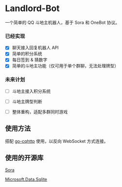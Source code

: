 # Landlord-Bot
 
一个简单的 QQ 斗地主机器人，基于 Sora 和 OneBot 协议。

### 已经实现
- [x] 聊天接入回复机器人 API
- [x] 简单的积分系统
- [x] 每日签到 & 猜数字
- [x] 简单的斗地主功能（仅可用于单个群聊，无法处理牌型）

### 未来计划
- [ ] 斗地主接入积分系统
- [ ] 斗地主牌型判断
- [ ] 整体重构，适配多群同时游戏


## 使用方法
搭配 [go-cqhttp](https://github.com/Mrs4s/go-cqhttp) 使用，以反向 WebSocket 方式连接。


## 使用的开源库
[Sora](https://github.com/DeepOceanSoft/Sora)

[Microsoft.Data.Sqlite](https://github.com/dotnet/efcore)
